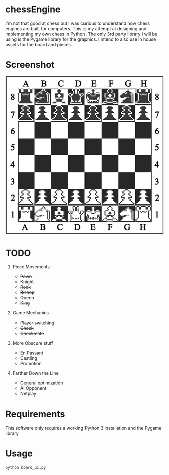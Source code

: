 # chessEngine

I'm not that good at chess but I was curious to understand how chess engines are built for computers. This is my attempt at designing and implementing my own chess in Python. The only 3rd party library I will be using is the Pygame library for the graphics. I intend to also use in house assets for the board and pieces.

# Screenshot
![Screenshot](screenshot.png)

# TODO
1. Piece Movements
    - ~~Pawn~~
    - ~~Knight~~
    - ~~Rook~~
    - ~~Bishop~~
    - ~~Queen~~
    - ~~King~~

2. Game Mechanics
    - ~~Player switching~~
    - ~~Check~~
    - ~~Checkmate~~
3. More Obscure stuff
    - En Passant
    - Castling
    - Promotion
4. Farther Down the Line
    - General optimization
    - AI Opponent
    - Netplay

# Requirements

This software only requires a working Python 3 installation and the Pygame library

# Usage

```
python board_ui.py
```
